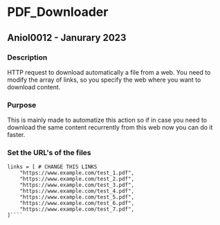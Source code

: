# PDF_Downloader
## Aniol0012 - Janurary 2023
### Description
HTTP request to download automatically a file from a web. You need to modify the array of links, so you specify the web where you want to download content. 
### Purpose
This is mainly made to automatize this action so if in case you need to download the same content recurrently from this web now you can do it faster.

### Set the URL's of the files
```
links = [ # CHANGE THIS LINKS
    "https://www.example.com/test_1.pdf",
    "https://www.example.com/test_2.pdf",
    "https://www.example.com/test_3.pdf",
    "https://www.example.com/test_4.pdf",
    "https://www.example.com/test_5.pdf",
    "https://www.example.com/test_6.pdf",
    "https://www.example.com/test_7.pdf",
]````
